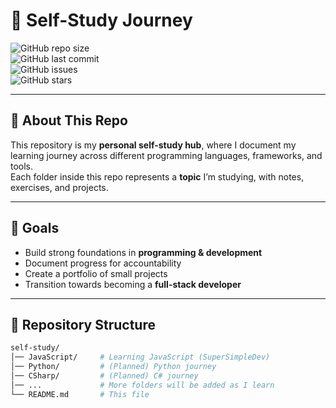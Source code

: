 # 📘 Self-Study Journey  

![GitHub repo size](https://img.shields.io/github/repo-size/borno-22/self-study)  
![GitHub last commit](https://img.shields.io/github/last-commit/borno-22/self-study)  
![GitHub issues](https://img.shields.io/github/issues/borno-22/self-study)  
![GitHub stars](https://img.shields.io/github/stars/borno-22/self-study?style=social)  

---

## 📖 About This Repo  
This repository is my **personal self-study hub**, where I document my learning journey across different programming languages, frameworks, and tools.  
Each folder inside this repo represents a **topic** I’m studying, with notes, exercises, and projects.  

---

## 🎯 Goals  
- Build strong foundations in **programming & development**  
- Document progress for accountability  
- Create a portfolio of small projects  
- Transition towards becoming a **full-stack developer**  

---

## 📂 Repository Structure  
```bash
self-study/
│── JavaScript/     # Learning JavaScript (SuperSimpleDev)
│── Python/         # (Planned) Python journey
│── CSharp/         # (Planned) C# journey
│── ...             # More folders will be added as I learn
└── README.md       # This file
